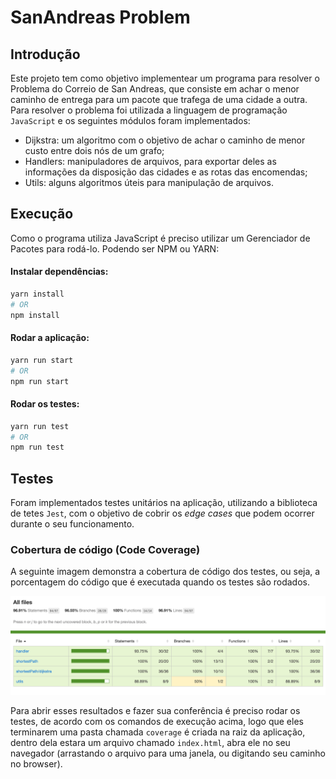# SanAndreas Problem
  
## Introdução

Este projeto tem como objetivo implementear um programa para resolver o Problema do Correio de San Andreas, que consiste em achar o menor caminho de entrega para um pacote que trafega de uma cidade a outra.
Para resolver o problema foi utilizada a linguagem de programação `JavaScript` e os seguintes módulos foram implementados:
- Dijkstra: um algoritmo com o objetivo de achar o caminho de menor custo entre dois nós de um grafo;
- Handlers: manipuladores de arquivos, para exportar deles as informações da disposição das cidades e as rotas das encomendas;
- Utils: alguns algoritmos úteis para manipulação de arquivos.
  
## Execução
Como o programa utiliza JavaScript é preciso utilizar um Gerenciador de Pacotes para rodá-lo.
Podendo ser NPM ou YARN:
  
#### Instalar dependências:
```bash
yarn install
# OR
npm install
```
  
#### Rodar a aplicação:
```bash
yarn run start
# OR
npm run start
```
  
#### Rodar os testes:
```bash
yarn run test
# OR
npm run test
```
  
## Testes
Foram implementados testes unitários na aplicação, utilizando a biblioteca de tetes `Jest`, com o objetivo de cobrir os _edge cases_ que podem ocorrer durante o seu funcionamento.

### Cobertura de código (Code Coverage)
A seguinte imagem demonstra a cobertura de código dos testes, ou seja, a porcentagem do código que é executada quando os testes são rodados.
  
![Cobertura do código pelos testes](docs/img/code-coverage.png)
  
Para abrir esses resultados e fazer sua conferência é preciso rodar os testes, de acordo com os comandos de execução acima, logo que eles terminarem uma pasta chamada `coverage` é criada na raiz da aplicação, dentro dela estara um arquivo chamado `index.html`, abra ele no seu navegador (arrastando o arquivo para uma janela, ou digitando seu caminho no browser).
  